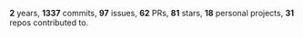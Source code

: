 **2** years, **1337** commits, **97** issues, **62** PRs, **81** stars, **18** personal projects, **31** repos contributed to.
